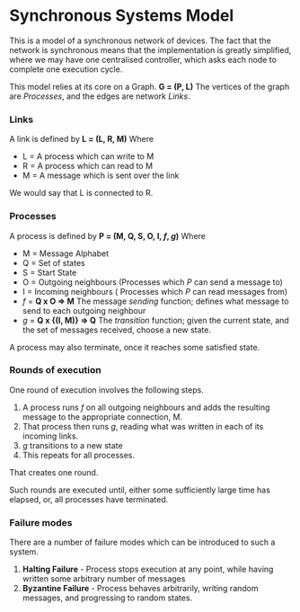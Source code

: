 # Synchronous Systems Model

This is a model of a synchronous network of devices. The fact that the network is synchronous means that the implementation is greatly simplified, where we may have one centralised controller, which asks each node to complete one execution cycle.

This model relies at its core on a Graph.
**G = (P, L)**
The vertices of the graph are *Processes*, and the edges are network *Links*. 

### Links
A link is defined by
**L = (L, R, M)**
Where
- L = A process which can write to M
- R = A process which can read to M
- M = A message which is sent over the link

We would say that L is connected to R.

### Processes
A process is  defined by
**P = (M, Q, S, O, I, *f*, *g*)**
Where
- M = Message Alphabet
- Q = Set of states
- S = Start State
- O = Outgoing neighbours (Processes which *P* can send a message to)
- I = Incoming neighbours ( Processes which *P* can read messages from)
- *f* = **Q x O => M** The message *sending* function; defines what message to send to each outgoing neighbour
- *g* = **Q x {(I, M)} => Q** The *transition* function; given the current state, and the set of messages received, choose a new state.

A process may also terminate, once it reaches some satisfied state.

### Rounds of execution

One round of execution involves the following steps.
1. A process runs *f* on all outgoing neighbours and adds the resulting message to the appropriate connection, M.
2. That process then runs *g*, reading what was written in each of its incoming links.
3. *g* transitions to a new state
4. This repeats for all processes.

That creates one round.

Such rounds are executed until, either some sufficiently large time has elapsed, or, all processes have terminated.

### Failure modes

There are a number of failure modes which can be introduced to such a system.
1. **Halting Failure** - Process stops execution at any point, while having written some arbitrary number of messages
2. **Byzantine Failure** - Process behaves arbitrarily, writing random messages, and progressing to random states. 
